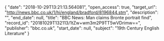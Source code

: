 {
  "date": "2018-10-29T13:21:13.564081", 
  "open_access": true, 
  "target_url": "http://news.bbc.co.uk/1/hi/england/bradford/8196844.stm", 
  "description": "", 
  "end_date": null, 
  "title": "BBC News: Man claims Bronte portrait find", 
  "record_id": "20181029T132113/1tZw+wm3m2P9TT5wVDrimw==", 
  "publisher": "bbc.co.uk", 
  "start_date": null, 
  "subject": "19th Century English Literature"
}


